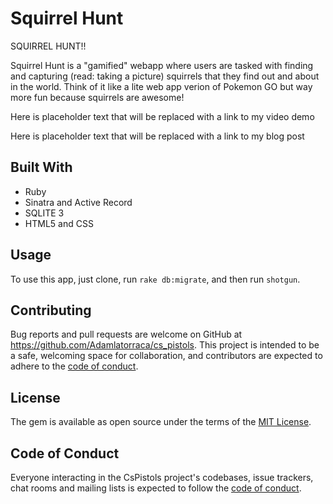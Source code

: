 # Squirrel Hunt

SQUIRREL HUNT!!

Squirrel Hunt is a "gamified" webapp where users are tasked with finding and capturing (read: taking a picture) squirrels that they find out and about in the world. Think of it like a lite web app verion of Pokemon GO but way more fun because squirrels are awesome!

Here is placeholder text that will be replaced with a link to my video demo

Here is placeholder text that will be replaced with a link to my blog post

## Built With

<ul>
    <li>Ruby
    <li>Sinatra and Active Record
    <li>SQLITE 3
    <li>HTML5 and CSS
</ul>

## Usage

To use this app, just clone, run `rake db:migrate`, and then run `shotgun`.

## Contributing

Bug reports and pull requests are welcome on GitHub at https://github.com/Adamlatorraca/cs_pistols. This project is intended to be a safe, welcoming space for collaboration, and contributors are expected to adhere to the [code of conduct](https://github.com/Adamlatorraca/cs_pistols/blob/master/CODE_OF_CONDUCT.md).


## License

The gem is available as open source under the terms of the [MIT License](https://opensource.org/licenses/MIT).

## Code of Conduct

Everyone interacting in the CsPistols project's codebases, issue trackers, chat rooms and mailing lists is expected to follow the [code of conduct](https://github.com/Adamlatorraca/cs_pistols/blob/master/CODE_OF_CONDUCT.md).